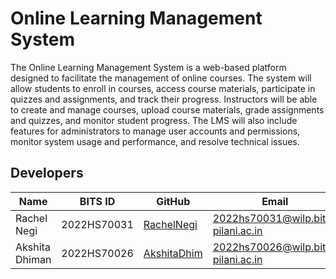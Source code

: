 # Online Learning Management System

The Online Learning Management System is a web-based platform designed to facilitate the management of online courses. The system will allow students to enroll in courses, access course materials, participate in quizzes and assignments, and track their progress. Instructors will be able to create and manage courses, upload course materials, grade assignments and quizzes, and monitor student progress. The LMS will also include features for administrators to manage user accounts and permissions, monitor system usage and performance, and resolve technical issues.

## Developers

| Name           | BITS ID   | GitHub                | Email                   |
|----------------|-----------|-----------------------|-------------------------|
| Rachel Negi    | 2022HS70031    | [RachelNegi](https://github.com/lmfaojkxd)       | 2022hs70031@wilp.bits-pilani.ac.in      |
| Akshita Dhiman    | 2022HS70026    | [AkshitaDhim](https://github.com/AkshitaDhim)       | 2022hs70026@wilp.bits-pilani.ac.in      |
